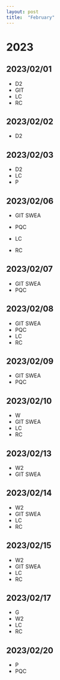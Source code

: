 ```yaml
---
layout: post
title:  "February"
---
```


# 2023


## 2023/02/01

- D2
- GIT
- LC
- RC

## 2023/02/02

- D2

## 2023/02/03

- D2
- LC
- P

## 2023/02/06

- GIT SWEA

- PQC
- LC
- RC

## 2023/02/07

- GIT SWEA
- PQC

## 2023/02/08

- GIT SWEA
- PQC
- LC
- RC

## 2023/02/09

- GIT SWEA
- PQC

## 2023/02/10

- W
- GIT SWEA
- LC
- RC

## 2023/02/13

- W2
- GIT SWEA

## 2023/02/14

- W2
- GIT SWEA
- LC
- RC

## 2023/02/15

- W2
- GIT SWEA
- LC
- RC

## 2023/02/17

- G
- W2
- LC
- RC

## 2023/02/20

- P
- PQC

